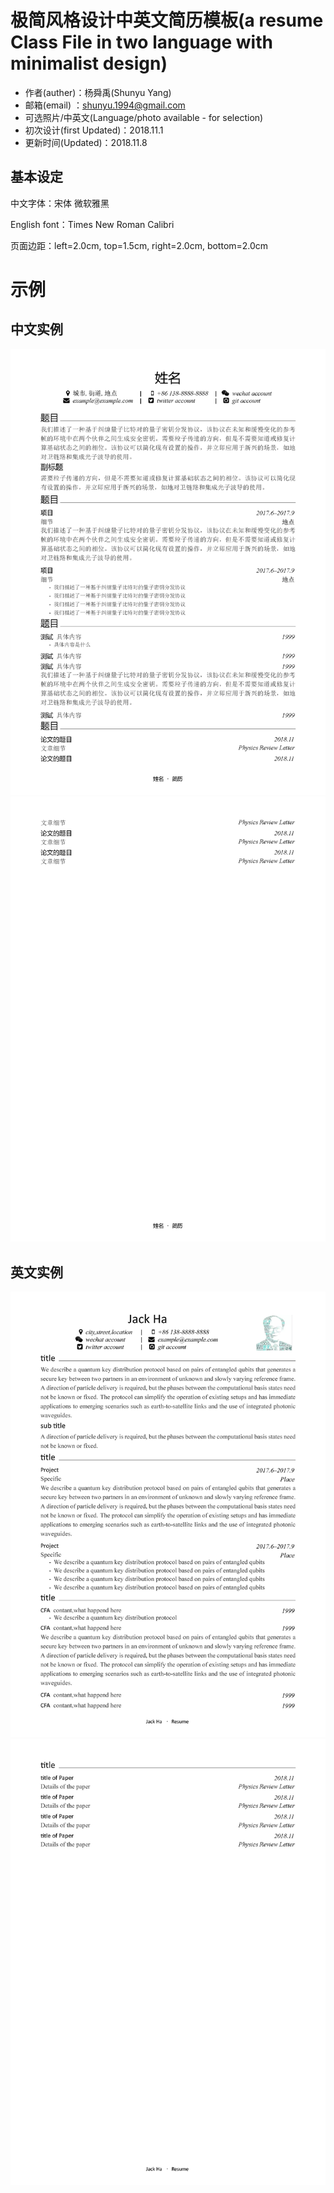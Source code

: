 # 极简风格设计中英文简历模板(a resume Class File in two language with minimalist design)

- 作者(auther)：杨舜禹(Shunyu Yang)
- 邮箱(email) ：shunyu.1994@gmail.com
- 可选照片/中英文(Language/photo available - for selection)
- 初次设计(first Updated)：2018.11.1
- 更新时间(Updated)：2018.11.8

## 基本设定

中文字体：宋体 微软雅黑

English font：Times New Roman Calibri

页面边距：left=2.0cm, top=1.5cm, right=2.0cm, bottom=2.0cm

# 示例

## 中文实例

![Chinese_Page_1](Chinese_Page_1.png)
![Chinese_Page_2](Chinese_Page_2.png)

## 英文实例

![EnglishWithPhoto_Page_1](EnglishWithPhoto_Page_1.png)
![EnglishWithPhoto_Page_2](EnglishWithPhoto_Page_2.png)
